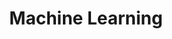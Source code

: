 ---
layout: project-tag
title: Machine Learning
tag: machine-learning
permalink: /project-tags/machine-learning/
---